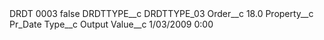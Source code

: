 <?xml version="1.0" encoding="UTF-8"?>
<CustomMetadata xmlns="http://soap.sforce.com/2006/04/metadata" xmlns:xsi="http://www.w3.org/2001/XMLSchema-instance" xmlns:xsd="http://www.w3.org/2001/XMLSchema">
    <label>DRDT 0003</label>
    <protected>false</protected>
    <values>
        <field>DRDTTYPE__c</field>
        <value xsi:type="xsd:string">DRDTTYPE_03</value>
    </values>
    <values>
        <field>Order__c</field>
        <value xsi:type="xsd:double">18.0</value>
    </values>
    <values>
        <field>Property__c</field>
        <value xsi:type="xsd:string">Pr_Date</value>
    </values>
    <values>
        <field>Type__c</field>
        <value xsi:type="xsd:string">Output</value>
    </values>
    <values>
        <field>Value__c</field>
        <value xsi:type="xsd:string">1/03/2009 0:00</value>
    </values>
</CustomMetadata>
